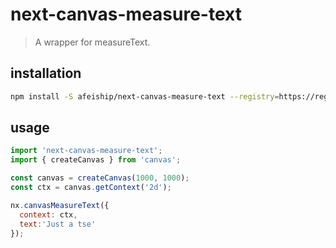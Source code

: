 # next-canvas-measure-text
> A wrapper for measureText.

## installation
```bash
npm install -S afeiship/next-canvas-measure-text --registry=https://registry.npm.taobao.org
```

## usage
```js
import 'next-canvas-measure-text';
import { createCanvas } from 'canvas';

const canvas = createCanvas(1000, 1000);
const ctx = canvas.getContext('2d');

nx.canvasMeasureText({
  context: ctx,
  text:'Just a tse'
});
```
